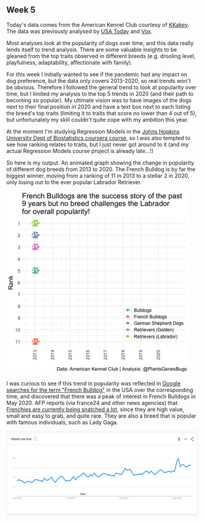 ## Week 5

Today's data comes from the American Kennel Club courtesy of [KKakey](https://github.com/kkakey/dog_traits_AKC/blob/main/README.md). The data was previously analysed by [USA Today](https://eu.usatoday.com/picture-gallery/life/2021/06/28/the-50-most-popular-dog-breeds-in-america/45134329/) and [Vox](https://www.vox.com/2016/8/31/12715176/most-popular-dog-breeds). 

Most analyses look at the popularity of dogs over time, and this data really lends itself to trend analysis. There are some valuable insights to be gleaned from the top traits observed in different breeds (e.g. drooling level, playfulness, adaptability, affectionate with family).

For this week I initially wanted to see if the pandemic had any impact on dog preference, but the data only covers 2013-2020, so real trends won't be obvious. Therefore I followed the general trend to look at popularity over time, but I limited my analysis to the top 5 trends in 2020 (and their path to becoming so popular). My ultimate vision was to have images of the dogs next to their final position in 2020 and have a text box next to each listing the breed's top traits (limiting it to traits that score no lower than 4 out of 5), but unfortunately my skill couldn't quite cope with my ambition this year.

At the moment I'm studying Regression Models in the [Johns Hopkins University Dept of Biostatistics coursera course](https://www.coursera.org/learn/regression-models), so I was also tempted to see how ranking relates to traits, but I just never got around to it (and my actual Regression Models course project is already late...!)

So here is my output. An animated graph showing the change in popularity of different dog breeds from 2013 to 2020. The French Bulldog is by far the biggest winner, moving from a ranking of 11 in 2013 to a stellar 2 in 2020, only losing out to the ever popular Labrador Retriever.

![An animated line graph showing the change in popularity ranking for 5 different dog breeds between 2013 and 2020.](https://github.com/PlantsGenesBugs/TidyTuesday/blob/main/2022/week5/dogs.gif)

I was curious to see if this trend in popularity was reflected in [Google searches for the term "French Bulldog"](https://trends.google.com/trends/explore/TIMESERIES/1643892600?hl=en-GB&tz=0&date=2013-01-01+2020-12-31&geo=US&q=%2Fm%2F038wt3) in the USA over the corresponding time, and discovered that there was a peak of interest in French Bulldogs in May 2020. AFP reports (via france24 and other news agencies) that [Frenchies are currently being snatched a lot](https://www.france24.com/en/live-news/20220117-why-thieves-are-snatching-french-bulldogs-across-the-us), since they are high value, small and easy to grab, and quite rare. They are also a breed that is popular with famous individuals, such as Lady Gaga.

![A screen shot showing a graph of the number of times the search term "French Bulldog" was searched for in Google, between 2013 and 2020. It shows a line with a slight positive slope.](https://github.com/PlantsGenesBugs/TidyTuesday/blob/main/2022/week5/frenchbulldog_google.png)


